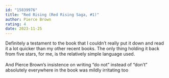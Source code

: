 ```yaml
---
id: "15839976"
title: "Red Rising (Red Rising Saga, #1)"
author: Pierce Brown
rating: 4
date: 2023-11-25
---
```

Definitely a testament to the book that I couldn’t really put it down and read it a lot quicker than my other recent books. The only thing holding it back from five stars, for me, is the relatively simple language used.<br/><br/>And Pierce Brown’s insistence on writing “do not” instead of “don’t” absolutely everywhere in the book was mildly irritating too 
	